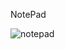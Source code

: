  N o t e P a d 

 ![notepad](https://github.com/user-attachments/assets/509923da-59a7-42d8-af07-28b5e801c324)

 
